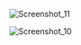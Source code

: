 ![Screenshot_11](https://github.com/dev-alihasan/flipcard/assets/101947194/29dd6514-5b87-47f5-b9b7-ce0896c14dd5)

![Screenshot_10](https://github.com/dev-alihasan/flipcard/assets/101947194/80d0a3b0-9398-4d92-abc9-2c22dd3e4c3b)
